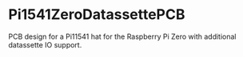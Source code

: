 # Pi1541ZeroDatassettePCB
PCB design for a Pi11541 hat for the Raspberry Pi Zero with additional datassette IO support.
